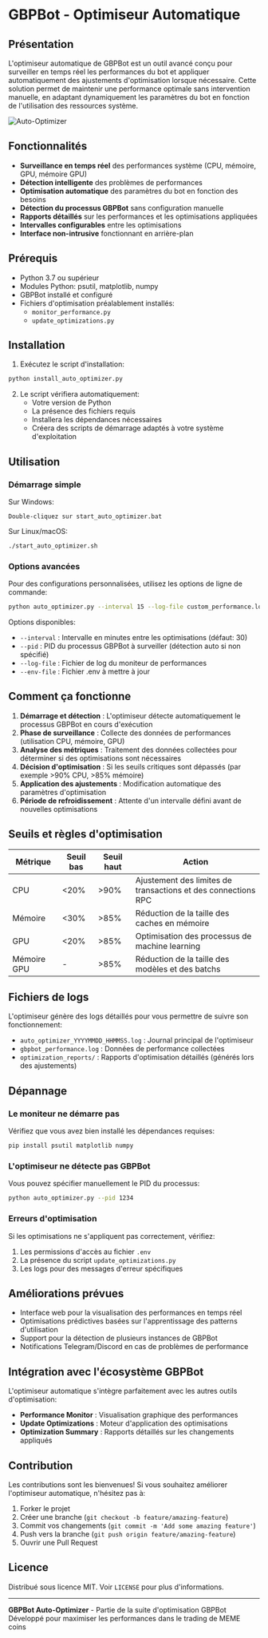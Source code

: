 # GBPBot - Optimiseur Automatique

## Présentation

L'optimiseur automatique de GBPBot est un outil avancé conçu pour surveiller en temps réel les performances du bot et appliquer automatiquement des ajustements d'optimisation lorsque nécessaire. Cette solution permet de maintenir une performance optimale sans intervention manuelle, en adaptant dynamiquement les paramètres du bot en fonction de l'utilisation des ressources système.

![Auto-Optimizer](https://via.placeholder.com/800x400?text=GBPBot+Auto-Optimizer)

## Fonctionnalités

- **Surveillance en temps réel** des performances système (CPU, mémoire, GPU, mémoire GPU)
- **Détection intelligente** des problèmes de performances
- **Optimisation automatique** des paramètres du bot en fonction des besoins
- **Détection du processus GBPBot** sans configuration manuelle
- **Rapports détaillés** sur les performances et les optimisations appliquées
- **Intervalles configurables** entre les optimisations
- **Interface non-intrusive** fonctionnant en arrière-plan

## Prérequis

- Python 3.7 ou supérieur
- Modules Python: psutil, matplotlib, numpy
- GBPBot installé et configuré
- Fichiers d'optimisation préalablement installés:
  - `monitor_performance.py`
  - `update_optimizations.py`

## Installation

1. Exécutez le script d'installation:

```bash
python install_auto_optimizer.py
```

2. Le script vérifiera automatiquement:
   - Votre version de Python
   - La présence des fichiers requis
   - Installera les dépendances nécessaires
   - Créera des scripts de démarrage adaptés à votre système d'exploitation

## Utilisation

### Démarrage simple

Sur Windows:
```
Double-cliquez sur start_auto_optimizer.bat
```

Sur Linux/macOS:
```bash
./start_auto_optimizer.sh
```

### Options avancées

Pour des configurations personnalisées, utilisez les options de ligne de commande:

```bash
python auto_optimizer.py --interval 15 --log-file custom_performance.log --env-file .env.custom
```

Options disponibles:
- `--interval` : Intervalle en minutes entre les optimisations (défaut: 30)
- `--pid` : PID du processus GBPBot à surveiller (détection auto si non spécifié)
- `--log-file` : Fichier de log du moniteur de performances
- `--env-file` : Fichier .env à mettre à jour

## Comment ça fonctionne

1. **Démarrage et détection** : L'optimiseur détecte automatiquement le processus GBPBot en cours d'exécution
2. **Phase de surveillance** : Collecte des données de performances (utilisation CPU, mémoire, GPU)
3. **Analyse des métriques** : Traitement des données collectées pour déterminer si des optimisations sont nécessaires
4. **Décision d'optimisation** : Si les seuils critiques sont dépassés (par exemple >90% CPU, >85% mémoire)
5. **Application des ajustements** : Modification automatique des paramètres d'optimisation
6. **Période de refroidissement** : Attente d'un intervalle défini avant de nouvelles optimisations

## Seuils et règles d'optimisation

| Métrique | Seuil bas | Seuil haut | Action |
|----------|-----------|------------|--------|
| CPU | <20% | >90% | Ajustement des limites de transactions et des connections RPC |
| Mémoire | <30% | >85% | Réduction de la taille des caches en mémoire |
| GPU | <20% | >85% | Optimisation des processus de machine learning |
| Mémoire GPU | - | >85% | Réduction de la taille des modèles et des batchs |

## Fichiers de logs

L'optimiseur génère des logs détaillés pour vous permettre de suivre son fonctionnement:

- `auto_optimizer_YYYYMMDD_HHMMSS.log` : Journal principal de l'optimiseur
- `gbpbot_performance.log` : Données de performance collectées
- `optimization_reports/` : Rapports d'optimisation détaillés (générés lors des ajustements)

## Dépannage

### Le moniteur ne démarre pas

Vérifiez que vous avez bien installé les dépendances requises:
```bash
pip install psutil matplotlib numpy
```

### L'optimiseur ne détecte pas GBPBot

Vous pouvez spécifier manuellement le PID du processus:
```bash
python auto_optimizer.py --pid 1234
```

### Erreurs d'optimisation

Si les optimisations ne s'appliquent pas correctement, vérifiez:
1. Les permissions d'accès au fichier `.env`
2. La présence du script `update_optimizations.py`
3. Les logs pour des messages d'erreur spécifiques

## Améliorations prévues

- Interface web pour la visualisation des performances en temps réel
- Optimisations prédictives basées sur l'apprentissage des patterns d'utilisation
- Support pour la détection de plusieurs instances de GBPBot
- Notifications Telegram/Discord en cas de problèmes de performance

## Intégration avec l'écosystème GBPBot

L'optimiseur automatique s'intègre parfaitement avec les autres outils d'optimisation:

- **Performance Monitor** : Visualisation graphique des performances
- **Update Optimizations** : Moteur d'application des optimisations
- **Optimization Summary** : Rapports détaillés sur les changements appliqués

## Contribution

Les contributions sont les bienvenues! Si vous souhaitez améliorer l'optimiseur automatique, n'hésitez pas à:

1. Forker le projet
2. Créer une branche (`git checkout -b feature/amazing-feature`)
3. Commit vos changements (`git commit -m 'Add some amazing feature'`)
4. Push vers la branche (`git push origin feature/amazing-feature`)
5. Ouvrir une Pull Request

## Licence

Distribué sous licence MIT. Voir `LICENSE` pour plus d'informations.

---

**GBPBot Auto-Optimizer** - Partie de la suite d'optimisation GBPBot  
Développé pour maximiser les performances dans le trading de MEME coins 